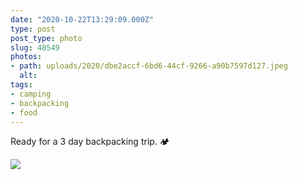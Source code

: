 ```yaml
---
date: "2020-10-22T13:29:09.000Z"
type: post 
post_type: photo
slug: 48549
photos: 
- path: uploads/2020/dbe2accf-6bd6-44cf-9266-a90b7597d127.jpeg
  alt: 
tags: 
- camping
- backpacking
- food
---
```

Ready for a 3 day backpacking trip. 🏕


![](/uploads/2020/dbe2accf-6bd6-44cf-9266-a90b7597d127.jpeg)

